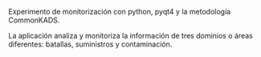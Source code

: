 Experimento de monitorización con python, pyqt4 y la metodología CommonKADS.

La aplicación analiza y monitoriza la información de tres dominios o áreas diferentes: batallas, suministros y contaminación.
